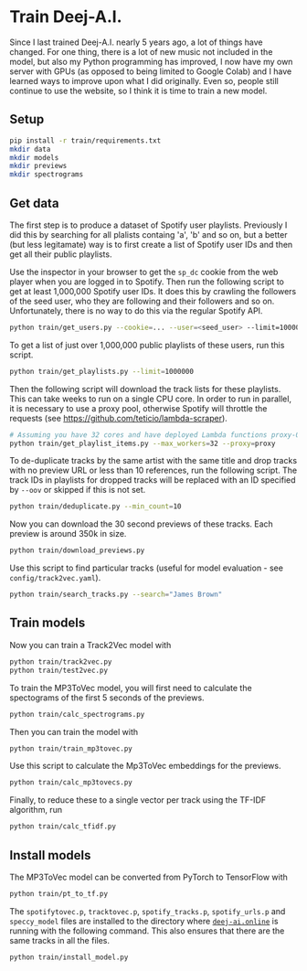 # Train Deej-A.I.

Since I last trained Deej-A.I. nearly 5 years ago, a lot of things have changed. For one thing, there is a lot of new music not included in the model, but also my Python programming has improved, I now have my own server with GPUs (as opposed to being limited to Google Colab) and I have learned ways to improve upon what I did originally. Even so, people still continue to use the website, so I think it is time to train a new model.

## Setup

```bash
pip install -r train/requirements.txt
mkdir data
mkdir models
mkdir previews
mkdir spectrograms
```

## Get data

The first step is to produce a dataset of Spotify user playlists. Previously I did this by searching for all plalists containg 'a', 'b' and so on, but a better (but less legitamate) way is to first create a list of Spotify user IDs and then get all their public playlists.

Use the inspector in your browser to get the `sp_dc` cookie from the web player when you are logged in to Spotify. Then run the following script to get at least 1,000,000 Spotify user IDs. It does this by crawling the followers of the seed user, who they are following and their followers and so on. Unfortunately, there is no way to do this via the regular Spotify API.

```bash
python train/get_users.py --cookie=... --user=<seed_user> --limit=1000000
```

To get a list of just over 1,000,000 public playlists of these users, run this script.

```bash
python train/get_playlists.py --limit=1000000
```

Then the following script will download the track lists for these playlists. This can take weeks to run on a single CPU core. In order to run in parallel, it is necessary to use a proxy pool, otherwise Spotify will throttle the requests (see https://github.com/teticio/lambda-scraper).

```bash
# Assuming you have 32 cores and have deployed Lambda functions proxy-0 ... proxy-31 for the proxy pool 
python train/get_playlist_items.py --max_workers=32 --proxy=proxy
```

To de-duplicate tracks by the same artist with the same title and drop tracks with no preview URL or less than 10 references, run the following script. The track IDs in playlists for dropped tracks will be replaced with an ID specified by `--oov` or skipped if this is not set.

```bash
python train/deduplicate.py --min_count=10
```

Now you can download the 30 second previews of these tracks. Each preview is around 350k in size.

```bash
python train/download_previews.py
```

Use this script to find particular tracks (useful for model evaluation - see `config/track2vec.yaml`).

```bash
python train/search_tracks.py --search="James Brown"
```

## Train models

Now you can train a Track2Vec model with
```bash
python train/track2vec.py
python train/test2vec.py
```

To train the MP3ToVec model, you will first need to calculate the spectograms of the first 5 seconds of the previews.
```bash
python train/calc_spectrograms.py
```

Then you can train the model with
```bash
python train/train_mp3tovec.py
```

Use this script to calculate the Mp3ToVec embeddings for the previews.
```bash
python train/calc_mp3tovecs.py
```

Finally, to reduce these to a single vector per track using the TF-IDF algorithm, run
```bash
python train/calc_tfidf.py
```

## Install models

The MP3ToVec model can be converted from PyTorch to TensorFlow with
```bash
python train/pt_to_tf.py
```

The `spotifytovec.p`, `tracktovec.p`, `spotify_tracks.p`, `spotify_urls.p` and `speccy_model` files are installed to the directory where [`deej-ai.online`](https://github.com/teticio/deej-ai.online-app) is running with the following command. This also ensures that there are the same tracks in all the files.
```bash
python train/install_model.py
```
